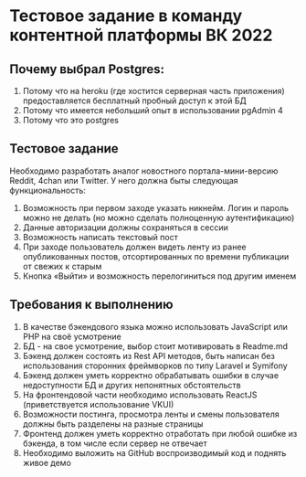 # Тестовое задание в команду контентной платформы ВК 2022

## Почему выбрал Postgres:
1. Потому что на heroku (где хостится серверная часть приложения) предоставляется бесплатный пробный доступ к этой БД
2. Потому что имеется небольший опыт в использовании pgAdmin 4
3. Потому что это postgres

## Тестовое задание

Необходимо разработать аналог новостного портала-мини-версию Reddit, 4chan или Тwitter. У него должна быты следующая функциональность: 
1. Возможность при первом заходе указать никнейм. Логин и пароль можно не делать (но можно сделать полноценную аутентификацию)
2. Данные авторизации должны сохраняться в сессии
3. Возможность написать текстовый пост
4. При заходе пользователь должен видеть ленту из ранее опубликованных постов, отсортированных по времени публикации от свежих к старым
5. Кнопка «Выйти» и возможность перелогиниться под другим именем

## Требования к выполнению

1. В качестве бэкендового языка можно использовать JavaScript или РНР на своё усмотрение
2. БД - на свое усмотрение, выбор стоит мотивировать в Readme.md
3. Бэкенд должен состоять из Rest API методов, быть написан без использования сторонних фреймворков по типу Laravel и Symifony
4. Бэкенд должен уметь корректно обрабатывать ошибки в случае недоступности БД и других непонятных обстоятельств
5. На фронтендовой части необходимо использовать ReactJS (приветствуется использование VKUI)
6. Возможности постинга, просмотра ленты и смены пользователя должны быть разделены на разные страницы
7. Фронтенд должен уметь корректно отработать при любой ошибке из бэкенда, в том числе если сервер не отвечает
8. Необходимо выложить на GitHub воспроизводимый код и поднять живое демо
